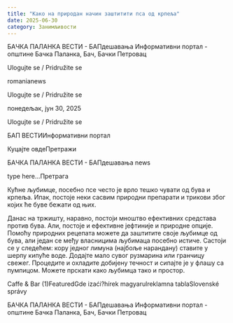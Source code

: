 ```yaml
---
title: "Како на природан начин заштитити пса од крпеља"
date: 2025-06-30
category: Занимљивости
---
```


БАЧКА ПАЛАНКА ВЕСТИ - БАПдешавања Информативни портал - општине Бачка Паланка, Бач, Бачки Петровац

Ulogujte se / Pridružite se

romanianews

Ulogujte se / Pridružite se

понедељак, јун 30, 2025

Ulogujte se / Pridružite se

БАП ВЕСТИИнформативни портал

Куцајте овдеПретражи

БАЧКА ПАЛАНКА ВЕСТИ - БАПдешавања news

type here...Претрага

Кућне љубимце, посебно псе често је врло тешко чувати од бува и крпеља. Ипак, постоје неки сасвим природни препарати и трикови због којих ће буве бежати од њих.

Данас на тржишту, наравно, постоји мноштво ефективних средстава против бува. Али, постоје и ефективне јефтиније и природне опције. Помоћу природних рецепата можете да заштитите своје љубимце од бува, али један се међу власницима љубимаца посебно истиче.
Састоји се у следећем: кору једног лимуна (најбоље нарандану) ставите у шерпу кипуће воде. Додајте мало сувог рузмарина или гранчицу свежег. Процедите и охладите добијену течност и сипајте је у флашу са пумпицом. Можете прскати како љубимца тако и простор.

Caffe & Bar (1)FeaturedGde izaći?hírek magyarulreklamna tablaSlovenské správy

БАЧКА ПАЛАНКА ВЕСТИ - БАПдешавања Информативни портал - општине Бачка Паланка, Бач, Бачки Петровац
